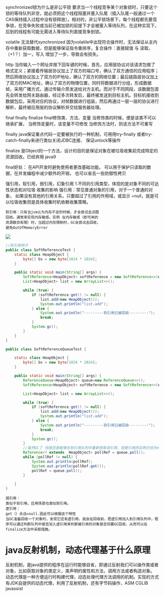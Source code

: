 synchronized锁为什么是非公平锁
要求当一个线程竞争某个对象锁时，只要这个锁的等待队列非空，就必须把这个线程阻塞并塞入队尾（插入队尾一般通过一个CAS保持插入过程中没有锁释放）。相对的，非公平锁场景下，每个线程都先要竞争锁，在竞争失败或当前已被加锁的前提下才会被塞入等待队列，在这种实现下，后到的线程有可能无需进入等待队列直接竞争到锁。

volatile 无法替代synchronized 因为volatile中出现符合操作时，无法保证从主内存中重新获取数据，但是能够保证指令重排序，复合操作：直接赋值 与 读取，（+1？）加一，写入 增加了一步，导致会有损失。

http
当你输入一个网址并按下回车键的时候，首先，应用层协议对该请求包做了格式定义；紧接着传输层协议加上了双方的端口号，确认了双方通信的应用程序；然后网络协议加上了双方的IP地址，确认了双方的网络位置；最后链路层协议加上了双方的MAC地址，确认了双方的物理位置，同时将数据进行分组，形成数据帧，采用广播方式，通过传输介质发送给对方主机。而对于不同网段，该数据包首先会转发给网关路由器，经过多次转发后，最终被发送到目标主机。目标机接收到数据包后，采用对应的协议，对帧数据进行组装，然后再通过一层一层的协议进行解析，最终被应用层的协议解析并交给服务器处理。

final finally finalize
final修饰类、方法、变量
    当修饰类的时候，便是该类不可以继承扩展，
    当修饰变量时，该变量不可修改
    当修饰方法时，则该方法不可重写

finally 
    java保证重点代码一定要被执行的一种机制，可用用try-finally 或者try-catch-finally来进行类似关闭JDBC连接、
    保证unlock等操作

finalize
    是Object的一个方法，设计的目的是保证对象在被垃圾收集前完成特定的
    资源回收。已经弃用 java9

final好处：
    在API开发时避免使用者更改基础功能。
    可以用于保护只读取的数据，在并发编程中减少额外的开销，
    也可以省去一些防御性拷贝

强引用，软引用，弱引用，幻象引用
1.不同的引用类型，体现的是对象不同的可达性状态和对垃圾
收集的影响
    强引用：常见普通对象的引用，对于一个普通的对象，
    如果没有其他的引用关系，只要超过了引用的作用域，或显示
    =null，就是可以垃圾收集但是具体收集时机依赖收集策略。

    软引用：只有当jvm认为内存不足的时候，才会尝试去试图
    回收。通常来实现内存敏感。实例 在内存敏感（即可用的
    资源数目有限）时，当超过内存限制时，GC会尝试去回收，
    避免OutOfMemoryError
![](./软引用例子.png)
```java
//软引用例子
public class SoftReferenceTest {
    static class HeapObject {
        byte[] bs = new byte[1024 * 1024];
    }

    public static void main(String[] args) {
        SoftReference<HeapObject> softReference = new SoftReference<>(new HeapObject());
        List<HeapObject> list = new ArrayList<>();

        while (true) {
            if (softReference.get() != null) {
                list.add(new HeapObject());
                System.out.println("list.add");
            } else {
                System.out.println("---------软引用已被回收---------");
                break;
            }
            System.gc();
        }
    }
}
```
```java
public class SoftReferenceQueueTest {

    static class HeapObject {
        byte[] bs = new byte[1024 * 1024];
    }

    public static void main(String[] args) {
        ReferenceQueue<HeapObject> queue=new ReferenceQueue<>();
        SoftReference<HeapObject> softReference = new SoftReference<>(new HeapObject(),queue);

        List<HeapObject> list = new ArrayList<>();

        while (true) {
            if (softReference.get() != null) {
                list.add(new HeapObject());
                System.out.println("list.add");
            } else {
                System.out.println("---------软引用已被回收---------");
                break;
            }
            System.gc();
        }
        //虽然GC了 但是还是能够在软引用队列中重新获取该引用，但是引用的实例已经为null！！
        Reference<? extends  HeapObject> pollRef = queue.poll();
        while (pollRef != null) {
            System.out.println(pollRef);
            System.out.println(pollRef.get());
            pollRef = queue.poll();
        }

    }
}
```
    弱引用：
    类似于软引用，应用场景也类似软引用。
    虚引用：
    get（）永远=null.因此可以根据这个特性
    当GC准备回收一个对象时，发现它还有虚引用，就会在回收前，把虚引用加入到引用队列中，程序可以通过判断队列中是否加入虚引用来判断被引用的对象是否将要GC回收，从而可以在finalize方法中采取措施。

# java反射机制，动态代理基于什么原理
反射机制，是java提供的程序在运行时能够自省，即通过反射我们可以操作类或者对象，比如获取对象的类定义，类声明的属性和方法，调用方法或者构造对象。
动态代理是一种方便运行时构建代理，动态处理代理方法调用的机制。实现的方式有JDK自提供的动态代理，利用了反射机制，还有字节码操作，ASM CGLIB javassist


